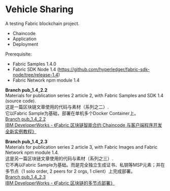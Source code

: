 # Vehicle Sharing
A testing Fabric blockchain project.
- Chaincode
- Application
- Deployment

Prerequisite:
- Fabric Samples 1.4.0
- Fabric SDK Node 1.4 (https://github.com/hyperledger/fabric-sdk-node/tree/release-1.4)
- Fabric Network npm module 1.4

**Branch pub_1.4_2.2**  
Materials for publication series 2 article 2, with Fabric Samples and SDK 1.4 (source code).  
这是一篇区块链文章使用的代码与素材（系列之二）.   
它以Fabric Sample为基础，部署在单机多个Docker Container上。  
[Branch pub_1.4_2.2](https://github.com/tomxucnxa/vehiclesharing/tree/pub_1.4_2.2)  
[IBM DeveloperWorks - 《Fabric 区块链智能合约 Chaincode 与客户端程序开发全新实例教程》](https://www.ibm.com/developerworks/cn/cloud/library/cl-lo-hyperledger-fabric-practice-analysis2/index.html)

**Branch pub_1.4_2.3**  
Materials for publication series 2 article 3, with Fabric Images and Fabric Network npm module 1.4.  
这是另一篇区块链文章使用的代码与素材（系列之三）.   
它不再以Fabric Sample为基础。而是完全独立生成证书、私钥等MSP元素；并在多节点（1 solo order, 2 peers for 2 orgs, 1 client）上完成部署。  
[Branch pub_1.4_2.3](https://github.com/tomxucnxa/vehiclesharing/tree/pub_1.4_2.3)  
[IBM DeveloperWorks - 《Fabric 区块链的多节点部署》](https://www.ibm.com/developerworks/cn/cloud/library/cl-lo-hyperledger-fabric-practice-analysis3/index.html)

